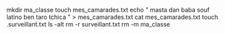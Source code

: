 mkdir ma_classe
touch mes_camarades.txt
echo " masta dan baba souf latino ben taro tchica " > mes_camarades.txt
cat mes_camarades.txt
touch .surveillant.txt
ls -alt
rm -r surveillant.txt
rm -m ma_classe

